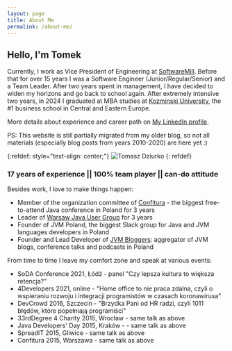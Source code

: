 ```yaml
---
layout: page
title: About Me
permalink: /about-me/
---
```


## Hello, I'm Tomek

Currently, I work as Vice President of Engineering at [SoftwareMill](https://softwwaremill.com). Before that 
for over 15 years I was a Software Engineer (Junior/Regular/Senior) and a Team Leader. After two years spent in management, I have 
decided to widen my horizons and go back to school again. After extremely intensive two years, in 2024 I graduated 
at MBA studies at [Kozminski University](https://www.kozminski.edu.pl/en), the #1 business school in Central and Eastern Europe. 

More details about experience and career path on [My LinkedIn profile](https://www.linkedin.com/in/tomaszdziurko/).

PS: This website is still partially migrated from my older blog, so not all materials
(especially blog posts from years 2010-2020) are here yet :)

{:refdef: style="text-align: center;"}
![Tomasz Dziurko]({{site.baseurl}}/images/tomek-1-smaller.png)
{: refdef}


### 17 years of experience || 100% team player || can-do attitude

Besides work, I love to make things happen:
* Member of the organization committee of [Confitura](http://confitura.pl) - the biggest free-to-attend Java conference in Poland for 3 years
* Leader of [Warsaw Java User Group](https://warszawa.jug.pl/) for 3 years
* Founder of JVM Poland, the biggest Slack group for Java and JVM languages developers in Poland
* Founder and Lead Developer of [JVM Bloggers](http://jvm-bloggers.com): aggregator of JVM blogs, conference talks and podcasts in Poland

From time to time I leave my comfort zone and speak at various events:
- SoDA Conference 2021, Łódź - panel "Czy lepsza kultura to większa retencja?"
- 4Developers 2021, online - "Home office to nie praca zdalna, czyli o wspieraniu rozwoju i integracji programistów w czasach koronawirusa"
- DevCrowd 2016, Szczecin - "Brzydka Pani od HR radzi, czyli 1011 błędów, które popełniają programiści"
- 33rdDegree 4 Charity 2015, Wrocław - same talk as above
- Java Developers' Day 2015, Kraków - - same talk as above
- SpreadIT 2015, Gliwice - same talk as above
- Confitura 2015, Warszawa - same talk as above
